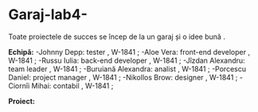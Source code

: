 # Garaj-lab4-
Toate proiectele de succes se încep de la un garaj și o idee bună .

  **Echipă:**
  -Johnny Depp: tester , W-1841 ;
  -Aloe Vera: front-end developer , W-1841 ;
  -Russu Iulia: back-end developer , W-1841 ;
  -Jîzdan Alexandru: team leader , W-1841 ;
  -Buruiană Alexandra: analist , W-1841 ;
  -Porcescu Daniel: project manager , W-1841 ;
  -Nikollos Brow: designer , W-1841 ;
  -Ciornîi Mihai: contabil , W-1841 ;
  
  **Proiect:**
  
 
